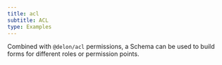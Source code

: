 ```yaml
---
title: acl
subtitle: ACL
type: Examples
---
```


Combined with `@delon/acl` permissions, a Schema can be used to build forms for different roles or permission points.
